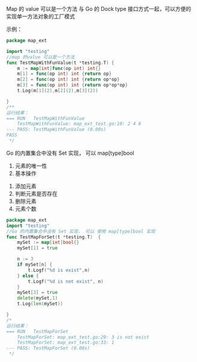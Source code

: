 Map 的 value 可以是⼀个⽅法
与 Go 的 Dock type 接⼝⽅式⼀起，可以⽅便的实现单⼀⽅法对象的⼯⼚模式

示例：
```go
package map_ext

import "testing"
//map 的value 可以是一个方法
func TestMapWithFunValue(t *testing.T) {
	m := map[int]func(op int) int{}
	m[1] = func(op int) int {return op}
	m[2] = func(op int) int {return op*op}
	m[3] = func(op int) int {return op*op*op}
	t.Log(m[1](2),m[2](2),m[3](2))

}
/**
运行结果：
=== RUN   TestMapWithFunValue
    TestMapWithFunValue: map_ext_test.go:10: 2 4 8
--- PASS: TestMapWithFunValue (0.00s)
PASS
 */
```


Go 的内置集合中没有 Set 实现， 可以 map[type]bool
1. 元素的唯⼀性
2. 基本操作
1) 添加元素
2) 判断元素是否存在
3) 删除元素
4) 元素个数

```go
package map_ext
import "testing"
//Go 的内置集合中没有 Set 实现， 可以 使用 map[type]bool 实现
func TestMapForSet(t *testing.T)  {
	mySet := map[int]bool{}
	mySet[1] = true

	n := 3
	if mySet[n] {
		t.Logf("%d is exist",n)
	} else {
		t.Logf("%d is not exist", n)
	}
	mySet[3] = true
	delete(mySet,1)
	t.Log(len(mySet))

}
/*
运行结果：
=== RUN   TestMapForSet
    TestMapForSet: map_ext_test.go:29: 3 is not exist
    TestMapForSet: map_ext_test.go:33: 1
--- PASS: TestMapForSet (0.00s)
 */

```